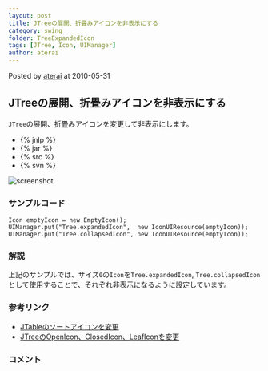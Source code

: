 ```yaml
---
layout: post
title: JTreeの展開、折畳みアイコンを非表示にする
category: swing
folder: TreeExpandedIcon
tags: [JTree, Icon, UIManager]
author: aterai
---
```


Posted by [aterai](http://terai.xrea.jp/aterai.html) at 2010-05-31

## JTreeの展開、折畳みアイコンを非表示にする
`JTree`の展開、折畳みアイコンを変更して非表示にします。

- {% jnlp %}
- {% jar %}
- {% src %}
- {% svn %}

<!-- dummy comment line for breaking list -->

![screenshot](http://lh6.ggpht.com/_9Z4BYR88imo/TQTWHHSFZMI/AAAAAAAAAos/aymKObZa7WQ/s800/TreeExpandedIcon.png)

### サンプルコード
<pre class="prettyprint"><code>Icon emptyIcon = new EmptyIcon();
UIManager.put("Tree.expandedIcon",  new IconUIResource(emptyIcon));
UIManager.put("Tree.collapsedIcon", new IconUIResource(emptyIcon));
</code></pre>

### 解説
上記のサンプルでは、サイズ`0`の`Icon`を`Tree.expandedIcon`, `Tree.collapsedIcon`として使用することで、それぞれ非表示になるように設定しています。

### 参考リンク
- [JTableのソートアイコンを変更](http://terai.xrea.jp/Swing/TableSortIcon.html)
- [JTreeのOpenIcon、ClosedIcon、LeafIconを変更](http://terai.xrea.jp/Swing/TreeLeafIcon.html)

<!-- dummy comment line for breaking list -->

### コメント
